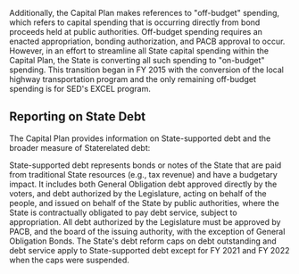 Additionally, the Capital Plan makes references to "off-budget" spending, which refers to capital spending that is occurring directly from bond proceeds held at public authorities. Off-budget spending requires an enacted appropriation, bonding authorization, and PACB approval to occur. However, in an effort to streamline all State capital spending within the Capital Plan, the State is converting all such spending to "on-budget" spending. This transition began in FY 2015 with the conversion of the local highway transportation program and the only remaining off-budget spending is for SED's EXCEL program.

## **Reporting on State Debt**

The Capital Plan provides information on State-supported debt and the broader measure of Staterelated debt:

State-supported debt represents bonds or notes of the State that are paid from traditional State resources (e.g., tax revenue) and have a budgetary impact. It includes both General Obligation debt approved directly by the voters, and debt authorized by the Legislature, acting on behalf of the people, and issued on behalf of the State by public authorities, where the State is contractually obligated to pay debt service, subject to appropriation. All debt authorized by the Legislature must be approved by PACB, and the board of the issuing authority, with the exception of General Obligation Bonds. The State's debt reform caps on debt outstanding and debt service apply to State-supported debt except for FY 2021 and FY 2022 when the caps were suspended.